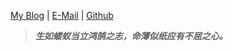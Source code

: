 
[My Blog](https://github.xin) | [E-Mail](mailto:admin@tcp.so) | [Github](https://github.com/1-bytes)

> ***生如蝼蚁当立鸿鹄之志，命薄似纸应有不屈之心。***

<!--
from https://github.com/anuraghazra/github-readme-stats
**Mr-xn/Mr-xn** is a ✨ _special_ ✨ repository because its `README.md` (this file) appears on your GitHub profile.

Here are some ideas to get you started:

- 🔭 I’m currently working on ...
- 🌱 I’m currently learning ...
- 👯 I’m looking to collaborate on ...
- 🤔 I’m looking for help with ...
- 💬 Ask me about ...
- 📫 How to reach me: ...
- 😄 Pronouns: ...
- ⚡ Fun fact: ...
-->
